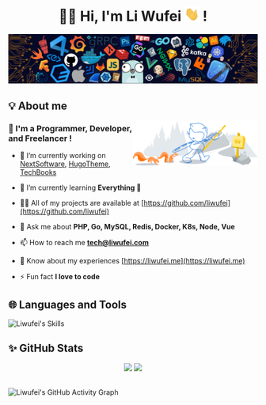 <h1 align="center"> 🙏🏻 Hi, I'm Li Wufei <img src="https://raw.githubusercontent.com/liwufei/liwufei/main/img/hi.gif" width="30px"> ! </h1>
<img src="https://raw.githubusercontent.com/liwufei/liwufei/main/img/header.png">

## 💡 About me

<img src="https://raw.githubusercontent.com/liwufei/liwufei/main/img/git-header.svg" width="50%" align="right">

<h3> 🧑 I'm a Programmer, Developer, and Freelancer ! </h3>

- 🔭 I’m currently working on [NextSoftware](https://github.com/OpenNextSoftware), [HugoTheme](https://github.com/hugotheme), [TechBooks](https://github.com/OpenTechBooks)

- 🌱 I’m currently learning **Everything 🤣**

- 👨‍💻 All of my projects are available at [https://github.com/liwufei](https://github.com/liwufei)

- 💬 Ask me about **PHP, Go, MySQL, Redis, Docker, K8s, Node, Vue**

- 📫 How to reach me **tech@liwufei.com**

- 📄 Know about my experiences [https://liwufei.me](https://liwufei.me)

- ⚡ Fun fact **I love to code**

## 🌐 Languages and Tools

![Liwufei's Skills](https://skillicons.dev/icons?i=bash,bootstrap,cloudflare,css,docker,git,github,gitlab,go,graphql,html,js,jenkins,jquery,kubernetes,laravel,linux,md,materialui,mongodb,mysql,netlify,nginx,nodejs,php,py,react,redis,solidity,symfony,ts,vercel,vite,vue,vscode,wordpress)

## ✨ GitHub Stats

<div align="center">
  <img src="https://github-readme-stats.vercel.app/api?username=liwufei&show_icons=true&theme=tokyonight" width="48%">
  <img src="https://streak-stats.demolab.com/?user=liwufei&theme=tokyonight" width="48%">
</div>

<br>

![Liwufei's GitHub Activity Graph](https://github-readme-activity-graph.cyclic.app/graph?username=liwufei&theme=tokyo-night)
